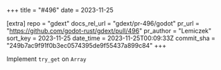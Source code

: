 +++
title = "#496"
date = 2023-11-25

[extra]
repo = "gdext"
docs_rel_url = "gdext/pr-496/godot"
pr_url = "https://github.com/godot-rust/gdext/pull/496"
pr_author = "Lemiczek"
sort_key = 2023-11-25
date_time = 2023-11-25T00:09:33Z
commit_sha = "249b7ac9f91f0b3ec0574395de9f55437a899c84"
+++

Implement `try_get` on `Array`
